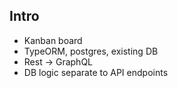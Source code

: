 ## Intro

- Kanban board
- TypeORM, postgres, existing DB
- Rest -> GraphQL
- DB logic separate to API endpoints

